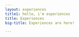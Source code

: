 ```yaml
---
layout: experiences
title1: hello, i'm experiences
title: Experiences
big-title: Experiences are here!

---
```

